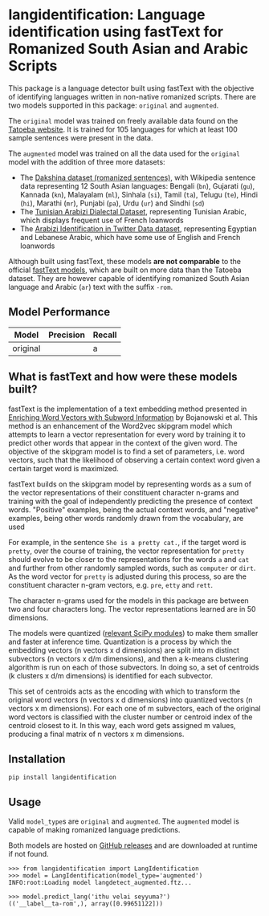 # langidentification: Language identification using fastText for Romanized South Asian and Arabic Scripts

This package is a language detector built using fastText with the objective of identifying languages written in 
non-native romanized scripts. There are two models supported in this package: `original` and `augmented`. 

The `original` model was trained on freely 
available data found on the [Tatoeba website](https://tatoeba.org/en/downloads). It is trained for 105 languages 
for which at least 100 sample sentences were present in the data.

The `augmented` model was trained on all the data used for the `original` model with the addition of three more datasets:
* The [Dakshina dataset (romanized sentences)](https://github.com/google-research-datasets/dakshina), with Wikipedia 
  sentence data representing 12 South Asian languages: Bengali (`bn`), Gujarati (`gu`), Kannada (`kn`), 
  Malayalam (`ml`), Sinhala (`si`), Tamil (`ta`), Telugu (`te`), Hindi (`hi`), Marathi (`mr`), Punjabi (`pa`), 
  Urdu (`ur`) and Sindhi (`sd`)
* The [Tunisian Arabizi Dialectal Dataset](https://aclanthology.org/2021.wanlp-1.25.pdf), representing Tunisian 
  Arabic, which displays frequent use of French loanwords
* The [Arabizi Identification in Twitter Data dataset](https://aclanthology.org/P16-3008.pdf), representing Egyptian 
  and Lebanese Arabic, which have some use of English and French loanwords

Although built using fastText, these models **are not comparable** to the official 
[fastText models](https://fasttext.cc/docs/en/language-identification.html), which are built on more data than the 
Tatoeba dataset. They are however capable of identifying romanized South Asian language and Arabic (`ar`) text 
with the suffix `-rom`.

## Model Performance

|Model|Precision|Recall|
|---|---|---|
|original||a|

## What is fastText and how were these models built?

fastText is the implementation of a text embedding method presented in 
[Enriching Word Vectors with Subword Information](https://arxiv.org/abs/1607.04606) by Bojanowski et al. This method 
is an enhancement of the Word2vec skipgram model which attempts to learn a vector representation for every word
by training it to predict other words that appear in the context of the given word. The objective of the skipgram model 
is to find a set of parameters, i.e. word vectors, such that the likelihood of observing a certain context word given 
a certain target word is maximized.

fastText builds on the skipgram model by representing words as a sum of the vector representations of their constituent 
character n-grams and training with the goal of independently predicting the presence of context words. "Positive" 
examples, being the actual context words, and "negative" examples, being other words randomly drawn from the vocabulary, 
are used 

For example, in the sentence `She is a pretty cat.`, if the target word is `pretty`, over the course of training, the 
vector representation for `pretty` should evolve to be closer to the representations for the words `a` and `cat` and 
further from other randomly sampled words, such as `computer` or `dirt`. As the word vector for `pretty` is adjusted 
during this process, so are the constituent character n-gram vectors, e.g. `pre`, `etty` and `rett`.

The character n-grams used for the models in this package are between two and four characters long. The vector 
representations learned are in 50 dimensions.

The models were quantized ([relevant SciPy modules](https://docs.scipy.org/doc/scipy/reference/cluster.vq.html)) to make 
them smaller and faster at inference time. Quantization is a process by which the embedding vectors (n vectors x 
d dimensions) are split into m distinct subvectors (n vectors x d/m dimensions), and then a k-means clustering algorithm 
is run on each of those subvectors. In doing so, a set of centroids (k clusters x d/m dimensions) is identified for each 
subvector. 

This set of centroids acts as the encoding with which to transform the original word vectors (n vectors x d dimensions) 
into quantized vectors (n vectors x m dimensions). For each one of m subvectors, each of the original word vectors 
is classified with the cluster number or centroid index of the centroid closest to it. In this way, each word gets 
assigned m values, producing a final matrix of n vectors x m dimensions.

## Installation

```
pip install langidentification
```

## Usage
Valid `model_type`s are `original` and `augmented`. The `augmented` model is capable of making romanized language 
predictions.

Both models are hosted on [GitHub releases](https://github.com/absu5530/langidentification/releases) and are downloaded 
at runtime if not found.

```
>>> from langidentification import LangIdentification
>>> model = LangIdentification(model_type='augmented')
INFO:root:Loading model langdetect_augmented.ftz...

>>> model.predict_lang('ithu velai seyyuma?')
(('__label__ta-rom',), array([0.99651122]))
```

